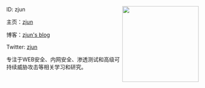 ID: zjun  <img align='right' src="https://profile-counter.glitch.me/z1un/count.svg" width="200">

主页：[zjun](https://zjun.info)

博客：[zjun's blog](https://blog.zjun.info)

Twitter: [zjun](https://twitter.com/zjuninfo)

专注于WEB安全、内网安全、渗透测试和高级可持续威胁攻击等相关学习和研究。
